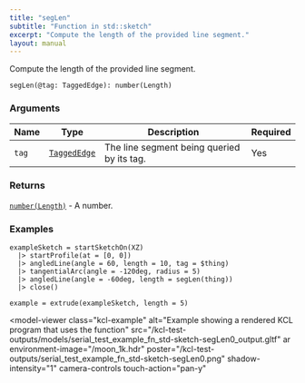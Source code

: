 ```yaml
---
title: "segLen"
subtitle: "Function in std::sketch"
excerpt: "Compute the length of the provided line segment."
layout: manual
---
```


Compute the length of the provided line segment.

```kcl
segLen(@tag: TaggedEdge): number(Length)
```



### Arguments

| Name | Type | Description | Required |
|----------|------|-------------|----------|
| `tag` | [`TaggedEdge`](/docs/kcl-std/types/std-types-TaggedEdge) | The line segment being queried by its tag. | Yes |

### Returns

[`number(Length)`](/docs/kcl-std/types/std-types-number) - A number.


### Examples

```kcl
exampleSketch = startSketchOn(XZ)
  |> startProfile(at = [0, 0])
  |> angledLine(angle = 60, length = 10, tag = $thing)
  |> tangentialArc(angle = -120deg, radius = 5)
  |> angledLine(angle = -60deg, length = segLen(thing))
  |> close()

example = extrude(exampleSketch, length = 5)

```


<model-viewer
  class="kcl-example"
  alt="Example showing a rendered KCL program that uses the  function"
  src="/kcl-test-outputs/models/serial_test_example_fn_std-sketch-segLen0_output.gltf"
  ar
  environment-image="/moon_1k.hdr"
  poster="/kcl-test-outputs/serial_test_example_fn_std-sketch-segLen0.png"
  shadow-intensity="1"
  camera-controls
  touch-action="pan-y"
>
</model-viewer>


